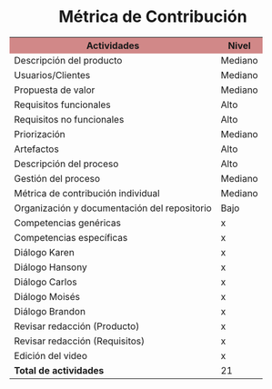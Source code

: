 ﻿<center><h1>Métrica de Contribución</h1></center>

<table align=center>  
   <tr>  
      <th bgcolor="#D18888" >Actividades</th>  
      <th bgcolor="#D18888" >Nivel</th>  
   </tr> 
    <tr>  
      <td>Descripción del producto</td>  
       <td>Mediano</td>  
   </tr> 
   <tr>  
      <td>Usuarios/Clientes</td>  
       <td>Mediano</td>  
   </tr> 
   <tr>  
      <td>Propuesta de valor</td>  
       <td>Mediano</td>  
   </tr> 
    <tr>  
      <td>Requisitos funcionales</td>  
      <td>Alto</td>  
   </tr> 
    <tr>  
      <td>Requisitos no funcionales</td>  
       <td>Alto</td>  
   </tr> 
   <tr>  
      <td>Priorización</td>  
       <td>Mediano</td>  
   </tr> 
    <tr>  
      <td>Artefactos</td>  
       <td>Alto</td>  
   </tr> 
     <tr>  
      <td>Descripción del proceso</td>  
        <td>Alto</td>  
   </tr> 
    <tr>  
      <td>Gestión del proceso</td> 
      <td>Mediano </td>   
   </tr> 
    <tr>  
      <td>Métrica de contribución individual</td> 
      <td>Mediano</td>   
   </tr> 
   <tr>  
      <td>Organización y documentación del repositorio</td>  
       <td>Bajo</td>  
   </tr> 
   <tr>  
      <td>Competencias genéricas</td>  
       <td>x</td>  
   </tr> 
    <tr>  
      <td>Competencias específicas</td>  
       <td>x</td>  
   </tr> 
   <tr>  
      <td>Diálogo Karen</td>  
       <td>x</td>  
   </tr> 
    <tr>  
      <td>Diálogo Hansony</td>  
       <td>x</td>  
   </tr> 
    <tr>  
      <td>Diálogo Carlos</td>  
       <td>x</td>  
   </tr> 
    <tr>  
      <td>Diálogo Moisés</td>  
       <td>x</td>  
   </tr> 
    <tr>  
      <td>Diálogo Brandon</td>  
       <td>x</td>  
   </tr> 
     <tr>  
      <td>Revisar redacción (Producto)</td>  
       <td>x</td>  
   </tr> 
    <tr>  
      <td>Revisar redacción (Requisitos)</td>  
       <td>x</td>  
   </tr> 
    <tr>  
      <td>Edición del video</td>  
       <td>x</td>  
   </tr> 
    <tr>  
      <td><strong>Total de actividades</strong></td>  
       <td>21</td>  
   </tr> 
  </table>
<!--stackedit_data:
eyJoaXN0b3J5IjpbLTE5NDExMTM5MzQsMzA1MTE0MjE5XX0=
-->